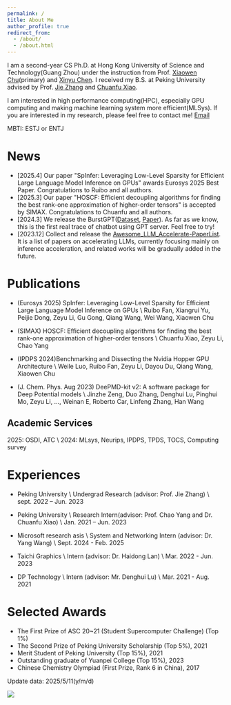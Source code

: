 ```yaml
---
permalink: /
title: About Me
author_profile: true
redirect_from: 
  - /about/
  - /about.html
---
```


I am a second-year CS Ph.D. at Hong Kong University of Science and Technology(Guang Zhou) under the instruction from Prof. [Xiaowen Chu](https://sites.google.com/view/chuxiaowen)(primary) and [Xinyu Chen](https://soldierchen.github.io/). I received my B.S. at Peking University advised by Prof. [Jie Zhang](https://www.chaselab.wiki/) and [Chuanfu Xiao](https://chuanfuxiao.github.io/).

I am interested in high performance computing(HPC), especially GPU computing and making machine learning system more efficient(MLSys). If you are interested in my research, please feel free to contact me! [Email](zeyuli0123@icloud.com)

MBTI: ESTJ or ENTJ

# News
- [2025.4] Our paper "SpInfer: Leveraging Low-Level Sparsity for Efficient Large Language Model Inference on GPUs" awards Eurosys 2025 Best Paper. Congratulations to Ruibo and all authors.
- [2025.3] Our paper "HOSCF: Efficient decoupling algorithms for finding the best rank-one approximation of higher-order tensors" is accepted by SIMAX. Congratulations to Chuanfu and all authors.
- [2024.3] We release the BurstGPT([Dataset](https://github.com/HPMLL/BurstGPT), [Paper](https://arxiv.org/abs/2401.17644)). As far as we know, this is the first real trace of chatbot using GPT server. Feel free to try!
- [2023.12] Collect and release the [Awesome_LLM_Accelerate-PaperList](https://github.com/galeselee/Awesome_LLM_Accelerate-PaperList). It is a list of papers on accelerating LLMs, currently focusing mainly on inference acceleration, and related works will be gradually added in the future.

# Publications
- (Eurosys 2025) SpInfer: Leveraging Low-Level Sparsity for Efficient Large Language Model Inference on GPUs \\
Ruibo Fan, Xiangrui Yu, Peijie Dong, Zeyu Li, Gu Gong, Qiang Wang, Wei Wang, Xiaowen Chu

- (SIMAX) HOSCF: Efficient decoupling algorithms for finding the best rank-one approximation of higher-order tensors \\
Chuanfu Xiao, Zeyu Li, Chao Yang

- (IPDPS 2024)Benchmarking and Dissecting the Nvidia Hopper GPU Architecture \\
Weile Luo, Ruibo Fan, Zeyu Li, Dayou Du, Qiang Wang, Xiaowen Chu

- (J. Chem. Phys. Aug 2023) DeePMD-kit v2: A software package for Deep Potential models \\
Jinzhe Zeng, Duo Zhang, Denghui Lu, Pinghui Mo, Zeyu Li, ..., Weinan E, Roberto Car, Linfeng Zhang, Han Wang

## Academic Services
2025: OSDI, ATC \\
2024: MLsys, Neurips, IPDPS, TPDS, TOCS, Computing survey

# Experiences
- Peking University  \\
Undergrad Research (advisor: Prof. Jie Zhang) \\
sept. 2022 – Jun. 2023 

- Peking University \\
Research Intern(advisor: Prof. Chao Yang and Dr. Chuanfu Xiao) \\
Jan. 2021 – Jun. 2023

- Microsoft research asis \\
System and Networking Intern (advisor: Dr. Yang Wang) \\
Sept. 2024 - Feb. 2025

- Taichi Graphics \\
Intern (advisor: Dr. Haidong Lan) \\
Mar. 2022 - Jun. 2023

- DP Technology \\
Intern (advisor: Mr. Denghui Lu) \\
Mar. 2021 - Aug. 2021

# Selected Awards
- The First Prize of ASC 20~21 (Student Supercomputer Challenge) (Top 1%)
- The Second Prize of Peking University Scholarship (Top 5%), 2021
- Merit Student of Peking University (Top 15%), 2021
- Outstanding graduate of Yuanpei College (Top 15%), 2023
- Chinese Chemistry Olympiad (First Prize, Rank 6 in China), 2017

Update data: 2025/5/11(y/m/d)

<a href="https://clustrmaps.com/site/1by9p"  title="Visit tracker"><img src="//www.clustrmaps.com/map_v2.png?d=_Djo4mzjSb1favzToCmkQ53w-D3ydYk_aiivY5nyBKY&cl=ffffff&w=600" /></a>
